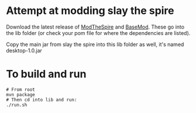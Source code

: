 # Attempt at modding slay the spire

Download the latest release of [ModTheSpire](https://github.com/kiooeht/ModTheSpire/releases)
and [BaseMod](https://github.com/daviscook477/BaseMod/releases). These go into
the lib folder (or check your pom file for where the dependencies are listed).

Copy the main jar from slay the spire into this lib folder as well, it's
named desktop-1.0.jar

# To build and run

```
# From root
mvn package
# Then cd into lib and run:
./run.sh
```
